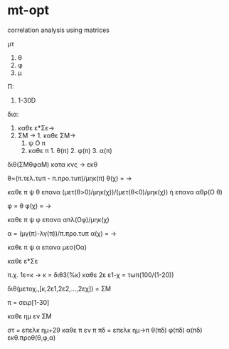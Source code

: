 # mt-opt
correlation analysis using matrices

μτ

1. θ
2. φ
3. μ

Π:

1. 1-30D

δια:

1. καθε ε*Σε→
  1. ΣΜ →
    1. καθε ΣΜ→
      1. ψ Ο π
        1. καθε π
          1. θ(π)
          2. φ(π)
          3. α(π)

διθ(ΣΜθφαΜ) κατα κνς → εκθ

θ=(π.τελ.τυπ - π.προ.τυπ)/μηκ(π)
θ(χ) = →

  καθε π ψ θ
  επανα (μετ(θ>0)/μηκ(χ))/(μετ(θ<0)/μηκ(χ))
  ή 
  επανα αθρ(Ο θ)

φ = θ
φ(χ) = →

  καθε π ψ φ
  επανα απλ(Οφ)/μηκ(χ)

α = (μγ(π)-λγ(π))/π.προ.τυπ
α(χ) = →

  καθε π ψ α
  επανα μεσ(Οα)

καθε ε*Σε

  π.χ. 1ε=κ → κ = διθ3(%κ)
  καθε 2ε
    ε1-χ = τωπ(100/(1-20))

διθ(μετοχ.,[κ,2ε1,2ε2,…,2εχ]) = ΣΜ

π = σειρ[1-30]

καθε ημ εν ΣΜ

  στ = επελκ ημ+29
  καθε π εν π
    πδ = επελκ ημ→π
    θ(πδ)
    φ(πδ)
    α(πδ)
    εκθ.προθ(θ,φ,α)
